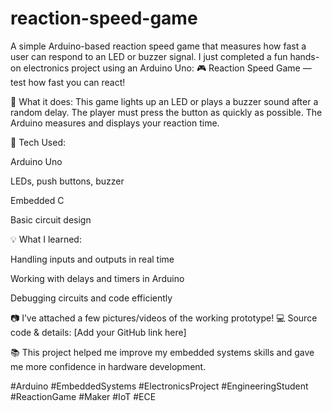 # reaction-speed-game
A simple Arduino-based reaction speed game that measures how fast a user can respond to an LED or buzzer signal.
 I just completed a fun hands-on electronics project using an Arduino Uno:
🎮 Reaction Speed Game — test how fast you can react!

🧠 What it does:
This game lights up an LED or plays a buzzer sound after a random delay. The player must press the button as quickly as possible. The Arduino measures and displays your reaction time.

🔧 Tech Used:

Arduino Uno

LEDs, push buttons, buzzer

Embedded C

Basic circuit design

💡 What I learned:

Handling inputs and outputs in real time

Working with delays and timers in Arduino

Debugging circuits and code efficiently

📷 I’ve attached a few pictures/videos of the working prototype!
💻 Source code & details: [Add your GitHub link here]

📚 This project helped me improve my embedded systems skills and gave me more confidence in hardware development.

#Arduino #EmbeddedSystems #ElectronicsProject #EngineeringStudent #ReactionGame #Maker #IoT #ECE

